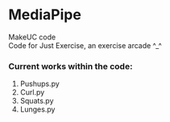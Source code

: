 # MediaPipe
MakeUC code <br>
Code for Just Exercise, an exercise arcade ^_^ <br>
<h3> Current works within the code: </h3>
<ol>
<li>Pushups.py</li>
<li>Curl.py</li>
<li>Squats.py</li>
<li>Lunges.py</li>
</ol>

